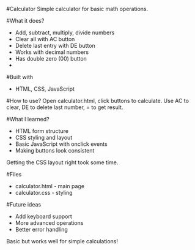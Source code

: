 #Calculator
Simple calculator for basic math operations.

#What it does?
- Add, subtract, multiply, divide numbers
- Clear all with AC button
- Delete last entry with DE button
- Works with decimal numbers
- Has double zero (00) button
- 
#Built with
- HTML, CSS, JavaScript

#How to use?
Open calculator.html, click buttons to calculate. Use AC to clear, DE to delete last number, = to get result.

#What I learned?
- HTML form structure
- CSS styling and layout
- Basic JavaScript with onclick events
- Making buttons look consistent

Getting the CSS layout right took some time.

#Files
- calculator.html - main page
- calculator.css - styling

#Future ideas
- Add keyboard support
- More advanced operations
- Better error handling

Basic but works well for simple calculations!
